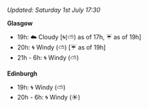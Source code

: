 *Updated: Saturday 1st July 17:30*

**Glasgow**

* 19h: :cloud: Cloudy [:cyclone:(:partly_sunny:) as of 17h, :umbrella: as of 19h]
* 20h: :cyclone: Windy (:partly_sunny:) [:umbrella: as of 19h]
* 21h - 6h: :cyclone: Windy (:partly_sunny:)

**Edinburgh**

* 19h: :cyclone: Windy (:partly_sunny:)
* 20h - 6h: :cyclone: Windy (:sunny:)
